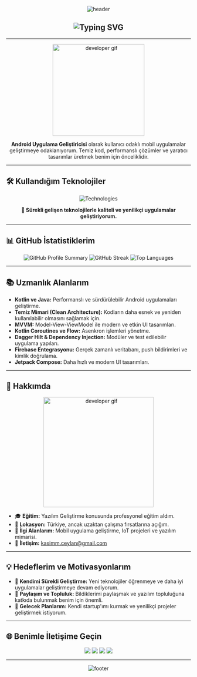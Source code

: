 <!-- Banner -->
<p align="center">
  <img src="https://capsule-render.vercel.app/api?type=waving&color=gradient&customColorList=27,14,10&height=200&section=header&text=Kasım%20Ceylan&fontSize=50&fontColor=ffffff&animation=twinkling&fontAlignY=38" alt="header" />
</p>

<!-- Hareketli İsim -->
<h2 align="center">
  <img src="https://readme-typing-svg.herokuapp.com?font=Fira+Code&size=25&duration=3000&pause=500&color=F75C7E&center=true&vCenter=true&width=500&lines=Merhaba,+ben+Kasım+Ceylan;Android+Geliştiricisi;Kullanıcı+Odaklı+Uygulamalar!" alt="Typing SVG" />
</h2>

---

<!-- Kısa Tanıtım -->
<p align="center">
  <img src="https://media.giphy.com/media/M9gbBd9nbDrOTu1Mqx/giphy.gif" alt="developer gif" width="250" height="250"/>
</p>

<p align="center">
  <strong>Android Uygulama Geliştiricisi</strong> olarak kullanıcı odaklı mobil uygulamalar geliştirmeye odaklanıyorum. Temiz kod, performanslı çözümler ve yaratıcı tasarımlar üretmek benim için önceliklidir.
</p>

---

## 🛠 **Kullandığım Teknolojiler**

<p align="center">
  <img src="https://skillicons.dev/icons?i=kotlin,java,androidstudio,git,github,figma,firebase&theme=dark" alt="Technologies" />
</p>

<p align="center">
  <strong>🔧 Sürekli gelişen teknolojilerle kaliteli ve yenilikçi uygulamalar geliştiriyorum.</strong>
</p>

---

## 📊 **GitHub İstatistiklerim**

<p align="center">
  <!-- Profil Özeti -->
  <img src="https://github-profile-summary-cards.vercel.app/api/cards/profile-details?username=kasimcyln&theme=vue" alt="GitHub Profile Summary" />
  
  <!-- Streak -->
  <img src="https://github-readme-streak-stats.herokuapp.com/?user=kasimcyln&theme=highcontrast" alt="GitHub Streak" />
  
  <!-- En Çok Kullanılan Diller -->
  <img src="https://github-readme-stats.vercel.app/api/top-langs/?username=kasimcyln&layout=compact&theme=highcontrast" alt="Top Languages" />
</p>

---

## 📚 **Uzmanlık Alanlarım**

- **Kotlin ve Java:** Performanslı ve sürdürülebilir Android uygulamaları geliştirme.
- **Temiz Mimari (Clean Architecture):** Kodların daha esnek ve yeniden kullanılabilir olmasını sağlamak için.
- **MVVM:** Model-View-ViewModel ile modern ve etkin UI tasarımları.
- **Kotlin Coroutines ve Flow:** Asenkron işlemleri yönetme.
- **Dagger Hilt & Dependency Injection:** Modüler ve test edilebilir uygulama yapıları.
- **Firebase Entegrasyonu:** Gerçek zamanlı veritabanı, push bildirimleri ve kimlik doğrulama.
- **Jetpack Compose:** Daha hızlı ve modern UI tasarımları.

---

## 🌟 **Hakkımda**

<p align="center">
  <img src="https://media.giphy.com/media/L8K62iTDkzGX6/giphy.gif" alt="developer gif" width="300" />
</p>

- 🎓 **Eğitim:** Yazılım Geliştirme konusunda profesyonel eğitim aldım.
- 📍 **Lokasyon:** Türkiye, ancak uzaktan çalışma fırsatlarına açığım.
- 💬 **İlgi Alanlarım:** Mobil uygulama geliştirme, IoT projeleri ve yazılım mimarisi.
- 📧 **İletişim:** [kasimm.ceylan@gmail.com](mailto:kasimm.ceylan@gmail.com)


---

## 💡 **Hedeflerim ve Motivasyonlarım**

- 🌱 **Kendimi Sürekli Geliştirme:** Yeni teknolojiler öğrenmeye ve daha iyi uygulamalar geliştirmeye devam ediyorum.
- 💬 **Paylaşım ve Topluluk:** Bildiklerimi paylaşmak ve yazılım topluluğuna katkıda bulunmak benim için önemli.
- 🚀 **Gelecek Planlarım:** Kendi startup'ımı kurmak ve yenilikçi projeler geliştirmek istiyorum.

---

## 🌐 **Benimle İletişime Geçin**

<p align="center">
  <a href="https://linkedin.com/in/kasimceylan"><img src="https://img.shields.io/badge/LinkedIn-%230077B5.svg?style=for-the-badge&logo=linkedin&logoColor=white" /></a>
  <a href="https://twitter.com/kasimceylan"><img src="https://img.shields.io/badge/Twitter-%231DA1F2.svg?style=for-the-badge&logo=twitter&logoColor=white" /></a>
  <a href="mailto:kasimm.ceylan@gmail.com"><img src="https://img.shields.io/badge/Email-%23D14836.svg?style=for-the-badge&logo=gmail&logoColor=white" /></a>
  <a href="https://medium.com/@kceylan"><img src="https://img.shields.io/badge/Medium-%23000000.svg?style=for-the-badge&logo=medium&logoColor=white" /></a>
</p>

---

<p align="center">
  <img src="https://capsule-render.vercel.app/api?type=waving&color=gradient&customColorList=10,8,4&height=150&section=footer&text=Teşekkürler&fontSize=20&fontColor=ffffff&animation=fadeIn" alt="footer" />
</p>
